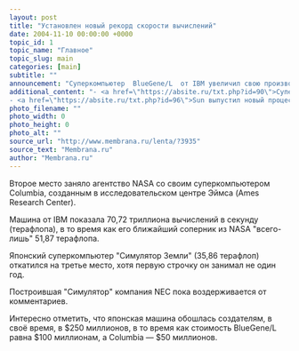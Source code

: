 ```yaml
---
layout: post
title: "Установлен новый рекорд скорости вычислений"
date: 2004-11-10 00:00:00 +0000
topic_id: 1
topic_name: "Главное"
topic_slug: main
categories: [main]
subtitle: ""
announcement: "Суперкомпьютер  BlueGene/L  от IBM увеличил свою производительность и официально занял первую строчку в рейтинге Top500 Project, организации, которая составляет список самых быстрых компьютеров мира."
additional_content: "- <a href=\"https://absite.ru/txt.php?id=90\">Суперкомпьютер NASA поставил рекорд скорости</a>
- <a href=\"https://absite.ru/txt.php?id=96\">Sun выпустил новый процессор</a>"
photo_filename: ""
photo_width: 0
photo_height: 0
photo_alt: ""
source_url: "http://www.membrana.ru/lenta/?3935"
source_text: "Membrana.ru"
author: "Membrana.ru"
---
```

Второе место заняло агентство NASA со своим суперкомпьютером Columbia, созданным в исследовательском центре Эймса (Ames Research Center).

Машина от IBM показала 70,72 триллиона вычислений в секунду (терафлопа), в то время как его ближайший соперник из NASA "всего-лишь" 51,87 терафлопа.

Японский суперкомпьютер "Симулятор Земли" (35,86 терафлоп) откатился на третье место, хотя первую строчку он занимал не один год.

Построившая "Симулятор" компания NEC пока воздерживается от комментариев.

Интересно отметить, что японская машина обошлась создателям, в своё время, в $250 миллионов, в то время как стоимость BlueGene/L равна $100 миллионам, а Columbia — $50 миллионов.
